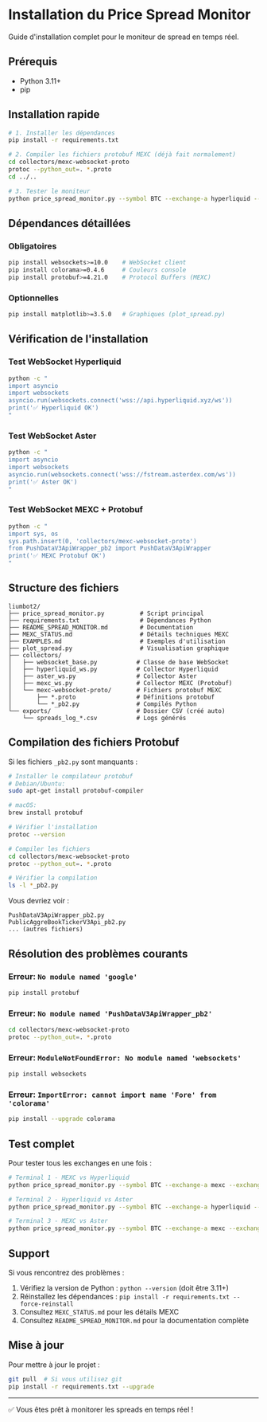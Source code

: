 # Installation du Price Spread Monitor

Guide d'installation complet pour le moniteur de spread en temps réel.

## Prérequis

- Python 3.11+
- pip

## Installation rapide

```bash
# 1. Installer les dépendances
pip install -r requirements.txt

# 2. Compiler les fichiers protobuf MEXC (déjà fait normalement)
cd collectors/mexc-websocket-proto
protoc --python_out=. *.proto
cd ../..

# 3. Tester le moniteur
python price_spread_monitor.py --symbol BTC --exchange-a hyperliquid --exchange-b mexc --interval 100
```

## Dépendances détaillées

### Obligatoires

```bash
pip install websockets>=10.0    # WebSocket client
pip install colorama>=0.4.6     # Couleurs console
pip install protobuf>=4.21.0    # Protocol Buffers (MEXC)
```

### Optionnelles

```bash
pip install matplotlib>=3.5.0   # Graphiques (plot_spread.py)
```

## Vérification de l'installation

### Test WebSocket Hyperliquid

```bash
python -c "
import asyncio
import websockets
asyncio.run(websockets.connect('wss://api.hyperliquid.xyz/ws'))
print('✅ Hyperliquid OK')
"
```

### Test WebSocket Aster

```bash
python -c "
import asyncio
import websockets
asyncio.run(websockets.connect('wss://fstream.asterdex.com/ws'))
print('✅ Aster OK')
"
```

### Test WebSocket MEXC + Protobuf

```bash
python -c "
import sys, os
sys.path.insert(0, 'collectors/mexc-websocket-proto')
from PushDataV3ApiWrapper_pb2 import PushDataV3ApiWrapper
print('✅ MEXC Protobuf OK')
"
```

## Structure des fichiers

```
liumbot2/
├── price_spread_monitor.py          # Script principal
├── requirements.txt                 # Dépendances Python
├── README_SPREAD_MONITOR.md         # Documentation
├── MEXC_STATUS.md                   # Détails techniques MEXC
├── EXAMPLES.md                      # Exemples d'utilisation
├── plot_spread.py                   # Visualisation graphique
├── collectors/
│   ├── websocket_base.py           # Classe de base WebSocket
│   ├── hyperliquid_ws.py           # Collector Hyperliquid
│   ├── aster_ws.py                 # Collector Aster
│   ├── mexc_ws.py                  # Collector MEXC (Protobuf)
│   └── mexc-websocket-proto/       # Fichiers protobuf MEXC
│       ├── *.proto                 # Définitions protobuf
│       └── *_pb2.py                # Compilés Python
└── exports/                        # Dossier CSV (créé auto)
    └── spreads_log_*.csv           # Logs générés
```

## Compilation des fichiers Protobuf

Si les fichiers `_pb2.py` sont manquants :

```bash
# Installer le compilateur protobuf
# Debian/Ubuntu:
sudo apt-get install protobuf-compiler

# macOS:
brew install protobuf

# Vérifier l'installation
protoc --version

# Compiler les fichiers
cd collectors/mexc-websocket-proto
protoc --python_out=. *.proto

# Vérifier la compilation
ls -l *_pb2.py
```

Vous devriez voir :
```
PushDataV3ApiWrapper_pb2.py
PublicAggreBookTickerV3Api_pb2.py
... (autres fichiers)
```

## Résolution des problèmes courants

### Erreur: `No module named 'google'`

```bash
pip install protobuf
```

### Erreur: `No module named 'PushDataV3ApiWrapper_pb2'`

```bash
cd collectors/mexc-websocket-proto
protoc --python_out=. *.proto
```

### Erreur: `ModuleNotFoundError: No module named 'websockets'`

```bash
pip install websockets
```

### Erreur: `ImportError: cannot import name 'Fore' from 'colorama'`

```bash
pip install --upgrade colorama
```

## Test complet

Pour tester tous les exchanges en une fois :

```bash
# Terminal 1 - MEXC vs Hyperliquid
python price_spread_monitor.py --symbol BTC --exchange-a mexc --exchange-b hyperliquid --interval 100

# Terminal 2 - Hyperliquid vs Aster
python price_spread_monitor.py --symbol BTC --exchange-a hyperliquid --exchange-b aster --interval 100

# Terminal 3 - MEXC vs Aster
python price_spread_monitor.py --symbol BTC --exchange-a mexc --exchange-b aster --interval 100
```

## Support

Si vous rencontrez des problèmes :

1. Vérifiez la version de Python : `python --version` (doit être 3.11+)
2. Réinstallez les dépendances : `pip install -r requirements.txt --force-reinstall`
3. Consultez `MEXC_STATUS.md` pour les détails MEXC
4. Consultez `README_SPREAD_MONITOR.md` pour la documentation complète

## Mise à jour

Pour mettre à jour le projet :

```bash
git pull  # Si vous utilisez git
pip install -r requirements.txt --upgrade
```

---

✅ Vous êtes prêt à monitorer les spreads en temps réel !
